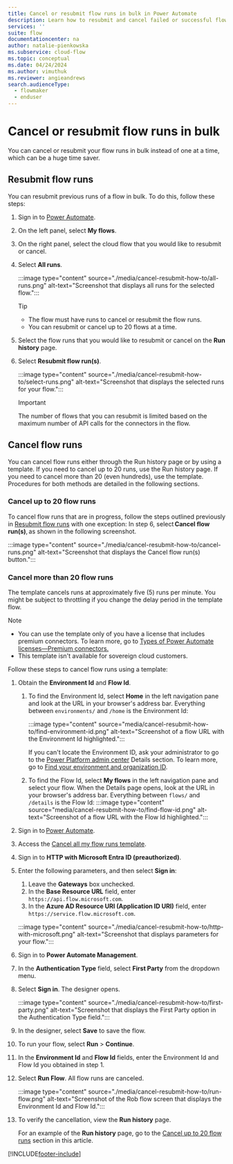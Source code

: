 ```yaml
---
title: Cancel or resubmit flow runs in bulk in Power Automate
description: Learn how to resubmit and cancel failed or successful flow runs in Power Automate.
services: ''
suite: flow
documentationcenter: na
author: natalie-pienkowska
ms.subservice: cloud-flow
ms.topic: conceptual
ms.date: 04/24/2024
ms.author: vimuthuk
ms.reviewer: angieandrews
search.audienceType: 
  - flowmaker
  - enduser
---
```


# Cancel or resubmit flow runs in bulk

You can cancel or resubmit your flow runs in bulk instead of one at a time, which can be a huge time saver.

## Resubmit flow runs

You can resubmit previous runs of a flow in bulk. To do this, follow these steps:

1. Sign in to [Power Automate](https://make.powerautomate.com).
1. On the left panel, select **My flows**.
1. On the right panel, select the cloud flow that you would like to resubmit or cancel.
1. Select **All runs**.

    :::image type="content" source="./media/cancel-resubmit-how-to/all-runs.png" alt-text="Screenshot that displays all runs for the selected flow.":::

   > [!TIP]
   > - The flow must have runs to cancel or resubmit the flow runs.
   > - You can resubmit or cancel up to 20 flows at a time.

1. Select the flow runs that you would like to resubmit or cancel on the **Run history** page.
1. Select **Resubmit flow run(s)**.

    :::image type="content" source="./media/cancel-resubmit-how-to/select-runs.png" alt-text="Screenshot that displays the selected runs for your flow.":::

   > [!IMPORTANT]
   > The number of flows that you can resubmit is limited based on the maximum number of API calls for the connectors in the flow.

## Cancel flow runs

You can cancel flow runs either through the Run history page or by using a template. If you need to cancel up to 20 runs, use the Run history page. If you need to cancel more than 20 (even hundreds), use the template. Procedures for both methods are detailed in the following sections.

### Cancel up to 20 flow runs

To cancel flow runs that are in progress, follow the steps outlined previously in [Resubmit flow runs](#resubmit-flow-runs) with one exception: In step 6, select **Cancel flow run(s)**, as shown in the following screenshot.

:::image type="content" source="./media/cancel-resubmit-how-to/cancel-runs.png" alt-text="Screenshot that displays the Cancel flow run(s) button.":::

### Cancel more than 20 flow runs

The template cancels runs at approximately five (5) runs per minute. You might be subject to throttling if you change the delay period in the template flow.

> [!NOTE]
> - You can use the template only of you have a license that includes premium connectors. To learn more, go to [Types of Power Automate licenses&mdash;Premium connectors.](/power-platform/admin/power-automate-licensing/types#premium-connectors)
> - This template isn't available for sovereign cloud customers.

Follow these steps to cancel flow runs using a template:

1. Obtain the **Environment Id** and **Flow Id**.
    1. To find the Environment Id, select **Home** in the left navigation pane and look at the URL in your browser's address bar. Everything between `environments/` and `/home` is the Environment Id:

        :::image type="content" source="media/cancel-resubmit-how-to/find-environment-id.png" alt-text="Screenshot of a flow URL with the Environment Id highlighted.":::

        If you can't locate the Environment ID, ask your administrator to go to the [Power Platform admin center](https://admin.powerplatform.microsoft.com/home) Details section. To learn more, go to [Find your environment and organization ID](/power-platform/admin/determine-org-id-name#find-your-environment-and-organization-id).

    1. To find the Flow Id, select **My flows** in the left navigation pane and select your flow. When the Details page opens, look at the URL in your browser's address bar. Everything between `flows/` and `/details` is the Flow Id:
        :::image type="content" source="media/cancel-resubmit-how-to/find-flow-id.png" alt-text="Screenshot of a flow URL with the Flow Id highlighted.":::

1. Sign in to [Power Automate](https://make.powerautomate.com).
1. Access the [Cancel all my flow runs template](https://aka.ms/cancelAllMyRunsTemplate).
1. Sign in to **HTTP with Microsoft Entra ID (preauthorized)**.
1. Enter the following parameters, and then select **Sign in**:
    1. Leave the **Gateways** box unchecked.
    1. In the **Base Resource URL** field, enter `https://api.flow.microsoft.com`.
    1. In the **Azure AD Resource URI (Application ID URI)** field, enter `https://service.flow.microsoft.com`.

    :::image type="content" source="./media/cancel-resubmit-how-to/http-with-microsoft.png" alt-text="Screenshot that displays parameters for your flow.":::

1. Sign in to **Power Automate Management**.
1. In the **Authentication Type** field, select **First Party** from the dropdown menu.
1. Select **Sign in**. The designer opens.

    :::image type="content" source="./media/cancel-resubmit-how-to/first-party.png" alt-text="Screenshot that displays the First Party option in the Authentication Type field.":::

1. In the designer, select **Save** to save the flow.
1. To run your flow, select **Run** > **Continue**.
1. In the **Environment Id** and **Flow Id** fields, enter the Environment Id and Flow Id you obtained in step 1.
1. Select **Run Flow**. All flow runs are canceled.
 
    :::image type="content" source="./media/cancel-resubmit-how-to/run-flow.png" alt-text="Screenshot of the Rob flow screen that displays the Environment Id and Flow Id.":::

1. To verify the cancellation, view the **Run history** page.

    For an example of the **Run history** page, go to the [Cancel up to 20 flow runs](#cancel-up-to-20-flow-runs) section in this article.

[!INCLUDE[footer-include](includes/footer-banner.md)]

